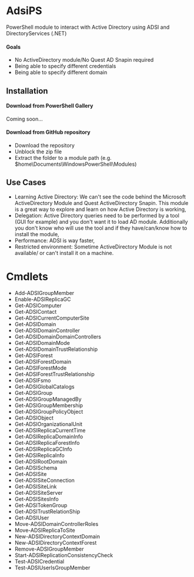# AdsiPS

PowerShell module to interact with Active Directory using ADSI and DirectoryServices (.NET)

#### Goals
 * No ActiveDirectory module/No Quest AD Snapin required
 * Being able to specify different credentials
 * Being able to specify different domain
 
## Installation
#### Download from PowerShell Gallery
Coming soon...
#### Download from GitHub repository

* Download the repository
* Unblock the zip file
* Extract the folder to a module path (e.g. $home\Documents\WindowsPowerShell\Modules)

 
## Use Cases

  * Learning Active Directory: We can't see the code behind the Microsoft ActiveDirectory Module and Quest ActiveDirectory Snapin. This module is a great way to explore and learn on how Active Directory is working,
  * Delegation: Active Directory queries need to be performed by a tool (GUI for example) and you don't want it to load AD module. Additionally you don't know who will use the tool and if they have/can/know how to install the module,
 * Performance:  ADSI is way faster,
 * Restricted environment: Sometime ActiveDirectory Module is not available/ or can't install it on a machine.


# Cmdlets
* Add-ADSIGroupMember
* Enable-ADSIReplicaGC
* Get-ADSIComputer
* Get-ADSIContact
* Get-ADSICurrentComputerSite
* Get-ADSIDomain
* Get-ADSIDomainController
* Get-ADSIDomainDomainControllers
* Get-ADSIDomainMode
* Get-ADSIDomainTrustRelationship
* Get-ADSIForest
* Get-ADSIForestDomain
* Get-ADSIForestMode
* Get-ADSIForestTrustRelationship
* Get-ADSIFsmo
* Get-ADSIGlobalCatalogs
* Get-ADSIGroup
* Get-ADSIGroupManagedBy
* Get-ADSIGroupMembership
* Get-ADSIGroupPolicyObject
* Get-ADSIObject
* Get-ADSIOrganizationalUnit
* Get-ADSIReplicaCurrentTime
* Get-ADSIReplicaDomainInfo
* Get-ADSIReplicaForestInfo
* Get-ADSIReplicaGCInfo
* Get-ADSIReplicaInfo
* Get-ADSIRootDomain
* Get-ADSISchema
* Get-ADSISite
* Get-ADSISiteConnection
* Get-ADSISiteLink
* Get-ADSISiteServer
* Get-ADSISitesInfo
* Get-ADSITokenGroup
* Get-ADSITrustRelationShip
* Get-ADSIUser
* Move-ADSIDomainControllerRoles
* Move-ADSIReplicaToSite
* New-ADSIDirectoryContextDomain
* New-ADSIDirectoryContextForest
* Remove-ADSIGroupMember
* Start-ADSIReplicationConsistencyCheck
* Test-ADSICredential
* Test-ADSIUserIsGroupMember